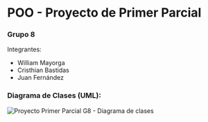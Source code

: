 # POO - Proyecto de Primer Parcial

### Grupo 8

Integrantes:
- William Mayorga
- Cristhian Bastidas
- Juan Fernández

### Diagrama de Clases (UML):
![Proyecto Primer Parcial G8 - Diagrama de clases](https://github.com/jfcofer/POO-P3-G08/assets/75372917/fe9862a9-daf4-4ded-8026-5ea70934831f)
